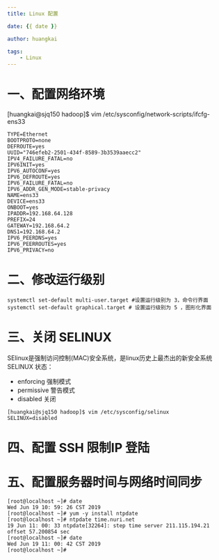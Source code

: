 ```yaml
---
title: Linux 配置

date: {{ date }}

author: huangkai

tags:
    - Linux
---
```


# 一、配置网络环境 #

[huangkai@sjq150 hadoop]$ vim /etc/sysconfig/network-scripts/ifcfg-ens33

```
TYPE=Ethernet
BOOTPROTO=none
DEFROUTE=yes
UUID="746efeb2-2501-434f-8589-3b3539aaecc2"
IPV4_FAILURE_FATAL=no
IPV6INIT=yes
IPV6_AUTOCONF=yes
IPV6_DEFROUTE=yes
IPV6_FAILURE_FATAL=no
IPV6_ADDR_GEN_MODE=stable-privacy
NAME=ens33
DEVICE=ens33
ONBOOT=yes
IPADDR=192.168.64.128
PREFIX=24
GATEWAY=192.168.64.2
DNS1=192.168.64.2
IPV6_PEERDNS=yes
IPV6_PEERROUTES=yes
IPV6_PRIVACY=no

```

# 二、修改运行级别 #

```
systemctl set-default multi-user.target #设置运行级别为 3，命令行界面
systemctl set-default graphical.target # 设置运行级别为 5 ，图形化界面
```

# 三、关闭 SELINUX #

 SElinux是强制访问控制(MAC)安全系统，是linux历史上最杰出的新安全系统
SELINUX 状态：
- enforcing 强制模式
- permissive 警告模式
- disabled 关闭

```
[huangkai@sjq150 hadoop]$ vim /etc/sysconfig/selinux
SELINUX=disabled
```

# 四、配置 SSH 限制IP 登陆 #

# 五、配置服务器时间与网络时间同步 #

```
[root@localhost ~]# date
Wed Jun 19 10: 59: 26 CST 2019
[root@localhost ~]# yum -y install ntpdate
[root@localhost ~]# ntpdate time.nuri.net
19 Jun 11: 00: 33 ntpdate[32264]: step time server 211.115.194.21 offset 57.200854 sec
[root@localhost ~]# date
Wed Jun 19 11: 00: 42 CST 2019
[root@localhost ~]# 
```

